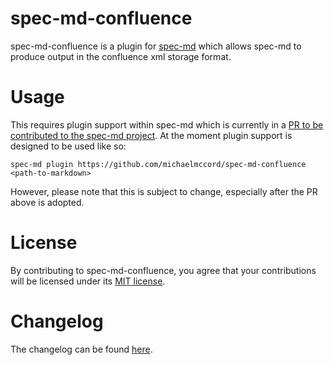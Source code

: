spec-md-confluence
===================================


spec-md-confluence is a plugin for [spec-md](https://github.com/leebyron/spec-md) which allows spec-md to produce output in the confluence xml storage format.


# Usage

This requires plugin support within spec-md which is currently in a [PR to be contributed to the spec-md project](https://github.com/leebyron/spec-md/pull/30). At the moment plugin support is designed to be used like so:

`spec-md plugin https://github.com/michaelmccord/spec-md-confluence <path-to-markdown>`


However, please note that this is subject to change, especially after the PR above is adopted.


# License

By contributing to spec-md-confluence, you agree that your contributions will be licensed under its [MIT license](LICENSE).


# Changelog

The changelog can be found [here](CHANGELOG.md).
